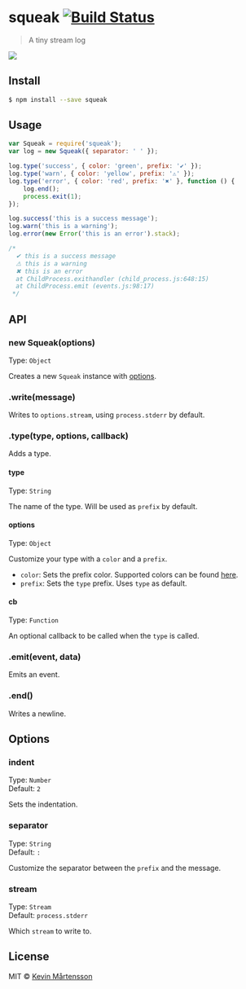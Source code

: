 # squeak [![Build Status](http://img.shields.io/travis/kevva/squeak.svg?style=flat)](https://travis-ci.org/kevva/squeak)

> A tiny stream log

![](https://cloud.githubusercontent.com/assets/709159/5165451/f0ca124e-73e4-11e4-8a49-9e278b7aff16.png)

## Install

```sh
$ npm install --save squeak
```

## Usage

```js
var Squeak = require('squeak');
var log = new Squeak({ separator: ' ' });

log.type('success', { color: 'green', prefix: '✔' });
log.type('warn', { color: 'yellow', prefix: '⚠' });
log.type('error', { color: 'red', prefix: '✖' }, function () {
	log.end();
	process.exit(1);
});

log.success('this is a success message');
log.warn('this is a warning');
log.error(new Error('this is an error').stack);

/*
  ✔ this is a success message
  ⚠ this is a warning
  ✖ this is an error
  at ChildProcess.exithandler (child_process.js:648:15)
  at ChildProcess.emit (events.js:98:17)
 */
```

## API

### new Squeak(options)

Type: `Object`

Creates a new `Squeak` instance with [options](#options).

### .write(message)

Writes to `options.stream`, using `process.stderr` by default.

### .type(type, options, callback)

Adds a type.

#### type

Type: `String`

The name of the type. Will be used as `prefix` by default.

#### options

Type: `Object`

Customize your type with a `color` and a `prefix`.

* `color`: Sets the prefix color. Supported colors can be found [here](https://github.com/sindresorhus/ansi-styles#colors).
* `prefix`: Sets the `type` prefix. Uses `type` as default.

#### cb

Type: `Function`

An optional callback to be called when the `type` is called.

### .emit(event, data)

Emits an event.

### .end()

Writes a newline.

## Options

### indent

Type: `Number`  
Default: `2`

Sets the indentation.

### separator

Type: `String`  
Default: ` : `

Customize the separator between the `prefix` and the message.

### stream

Type: `Stream`  
Default: `process.stderr`

Which `stream` to write to.

## License

MIT © [Kevin Mårtensson](https://github.com/kevva)
